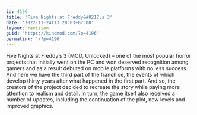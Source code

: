 ```yaml
---
id: 4196
title: 'Five Nights at Freddy&#8217;s 3'
date: '2022-11-24T13:28:03+07:00'
layout: revision
guid: 'https://kindmod.com/?p=4196'
permalink: '/?p=4196'
---
```


Five Nights at Freddy’s 3 (MOD, Unlocked) – one of the most popular horror projects that initially went on the PC and won deserved recognition among gamers and as a result debuted on mobile platforms with no less success. And here we have the third part of the franchise, the events of which develop thirty years after what happened in the first part. And so, the creators of the project decided to recreate the story while paying more attention to realism and detail. In turn, the game itself also received a number of updates, including the continuation of the plot, new levels and improved graphics.